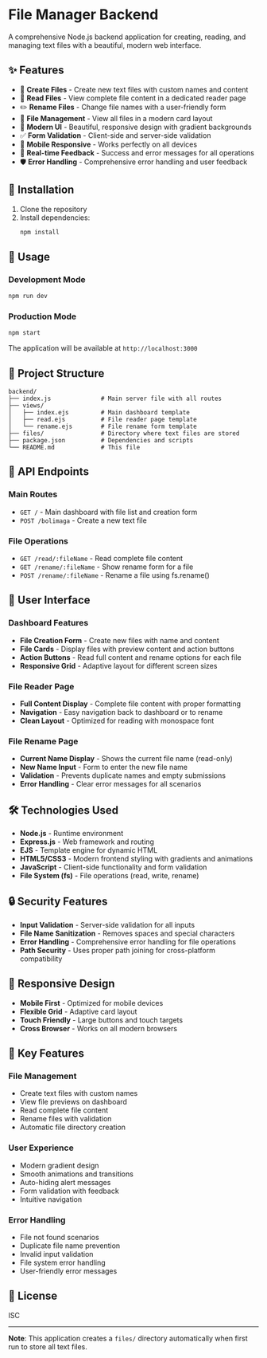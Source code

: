 # File Manager Backend

A comprehensive Node.js backend application for creating, reading, and managing text files with a beautiful, modern web interface.

## ✨ Features

- 📝 **Create Files** - Create new text files with custom names and content
- 📖 **Read Files** - View complete file content in a dedicated reader page
- ✏️ **Rename Files** - Change file names with a user-friendly form
- 📂 **File Management** - View all files in a modern card layout
- 🎨 **Modern UI** - Beautiful, responsive design with gradient backgrounds
- ✅ **Form Validation** - Client-side and server-side validation
- 📱 **Mobile Responsive** - Works perfectly on all devices
- 🔄 **Real-time Feedback** - Success and error messages for all operations
- 🛡️ **Error Handling** - Comprehensive error handling and user feedback

## 🚀 Installation

1. Clone the repository
2. Install dependencies:
   ```bash
   npm install
   ```

## 📖 Usage

### Development Mode
```bash
npm run dev
```

### Production Mode
```bash
npm start
```

The application will be available at `http://localhost:3000`

## 📁 Project Structure

```
backend/
├── index.js              # Main server file with all routes
├── views/
│   ├── index.ejs         # Main dashboard template
│   ├── read.ejs          # File reader page template
│   └── rename.ejs        # File rename form template
├── files/                # Directory where text files are stored
├── package.json          # Dependencies and scripts
└── README.md             # This file
```

## 🔧 API Endpoints

### Main Routes
- `GET /` - Main dashboard with file list and creation form
- `POST /bolimaga` - Create a new text file

### File Operations
- `GET /read/:fileName` - Read complete file content
- `GET /rename/:fileName` - Show rename form for a file
- `POST /rename/:fileName` - Rename a file using fs.rename()

## 🎨 User Interface

### Dashboard Features
- **File Creation Form** - Create new files with name and content
- **File Cards** - Display files with preview content and action buttons
- **Action Buttons** - Read full content and rename options for each file
- **Responsive Grid** - Adaptive layout for different screen sizes

### File Reader Page
- **Full Content Display** - Complete file content with proper formatting
- **Navigation** - Easy navigation back to dashboard or to rename
- **Clean Layout** - Optimized for reading with monospace font

### File Rename Page
- **Current Name Display** - Shows the current file name (read-only)
- **New Name Input** - Form to enter the new file name
- **Validation** - Prevents duplicate names and empty submissions
- **Error Handling** - Clear error messages for all scenarios

## 🛠️ Technologies Used

- **Node.js** - Runtime environment
- **Express.js** - Web framework and routing
- **EJS** - Template engine for dynamic HTML
- **HTML5/CSS3** - Modern frontend styling with gradients and animations
- **JavaScript** - Client-side functionality and form validation
- **File System (fs)** - File operations (read, write, rename)

## 🔒 Security Features

- **Input Validation** - Server-side validation for all inputs
- **File Name Sanitization** - Removes spaces and special characters
- **Error Handling** - Comprehensive error handling for file operations
- **Path Security** - Uses proper path joining for cross-platform compatibility

## 📱 Responsive Design

- **Mobile First** - Optimized for mobile devices
- **Flexible Grid** - Adaptive card layout
- **Touch Friendly** - Large buttons and touch targets
- **Cross Browser** - Works on all modern browsers

## 🎯 Key Features

### File Management
- Create text files with custom names
- View file previews on dashboard
- Read complete file content
- Rename files with validation
- Automatic file directory creation

### User Experience
- Modern gradient design
- Smooth animations and transitions
- Auto-hiding alert messages
- Form validation with feedback
- Intuitive navigation

### Error Handling
- File not found scenarios
- Duplicate file name prevention
- Invalid input validation
- File system error handling
- User-friendly error messages

## 📄 License

ISC

---

**Note**: This application creates a `files/` directory automatically when first run to store all text files.
